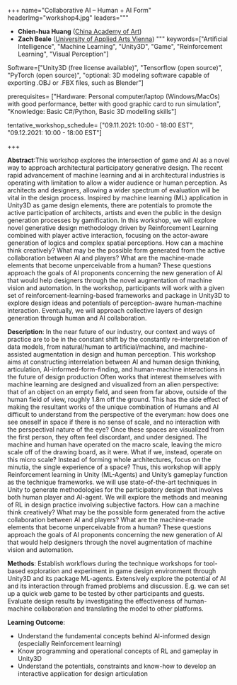 +++
name="Collaborative AI – Human + AI Form"
headerImg="workshop4.jpg"
leaders="""
- **Chien-hua Huang** ([China Academy of Art](https://www.chienhuahuang.com/ ))
- **Zach Beale** ([University of Applied Arts Vienna](https://www.zachbeale.com))
"""
keywords=["Artificial Intelligence", "Machine Learning", "Unity3D", "Game", "Reinforcement Learning", "Visual Perception"]

Software=["Unity3D (free license available)", "Tensorflow (open source)", "PyTorch (open source)", "optional: 3D modeling software capable of exporting .OBJ or .FBX files, such as Blender"] 

prerequisites= ["Hardware: Personal computer/laptop (Windows/MacOs) with good performance, better with good graphic card to run simulation", "Knowledge: Basic C#/Python, Basic 3D modelling skills"]

tentative_workshop_schedule= ["09.11.2021: 10:00 - 18:00 EST", "09.12.2021: 10:00 - 18:00 EST"]

+++

**Abstract**:This workshop explores the intersection of game and AI as a novel way to approach architectural participatory generative design. The recent rapid advancement of machine learning and ai in architectural industries is operating with limitation to allow a wider audience or human perception. As architects and designers, allowing a wider spectrum of evaluation will be vital in the design process. Inspired by machine learning (ML) application in Unity3D as game design elements, there are potentials to promote the active participation of architects, artists and even the public in the design generation processes by gamification. In this workshop, we will explore novel generative design methodology driven by Reinforcement Learning combined with player active interaction, focusing on the actor-aware generation of logics and complex spatial perceptions. How can a machine think creatively? What may be the possible form generated from the active collaboration between AI and players? What are the machine-made elements that become unperceivable from a human? These questions approach the goals of AI proponents concerning the new generation of AI that would help designers through the novel augmentation of machine vision and automation. In the workshop, participants will work with a given set of reinforcement-learning-based frameworks and package in Unity3D to explore design ideas and potentials of perception-aware human-machine interaction.  Eventually, we will approach collective layers of design generation through human and AI collaboration. 


**Description**: 
In the near future of our industry, our context and ways of practice are to be in the constant shift by the constantly re-interpretation of data models, from natural/human to artificial/machine, and machine-assisted augmentation in design and human perception.  This workshop aims at constructing interrelation between AI and human design thinking, articulation, AI-informed-form-finding, and human-machine interactions in the future of design production
Often works that interest themselves with machine learning are designed and visualized from an alien perspective: that of an object on an empty field, and seen from far above, outside of the human field of view, roughly 1.8m off the ground. This has the side effect of making the resultant works of the unique combination of Humans and AI difficult to understand from the perspective of the everyman: how does one see oneself in space if there is no sense of scale, and no interaction with the perspectival nature of the eye? Once these spaces are visualized from the first person, they often feel discordant, and under designed. The machine and human have operated on the macro scale, leaving the micro scale off of the drawing board, as it were. What if we, instead, operate on this micro scale? Instead of forming whole architectures, focus on the minutia, the single experience of a space?
Thus, this workshop will apply Reinforcement learning in Unity (ML-Agents) and Unity’s gameplay function as the technique frameworks. we will use state-of-the-art techniques in Unity to generate methodologies for the participatory design that involves both human player and AI-agent. We will explore the methods and meaning of RL in design practice involving subjective factors. How can a machine think creatively? What may be the possible form generated from the active collaboration between AI and players? What are the machine-made elements that become unperceivable from a human? These questions approach the goals of AI proponents concerning the new generation of AI that would help designers through the novel augmentation of machine vision and automation.

**Methods**:
Establish workflows during the technique workshops for tool-based exploration and experiment in game design environment through Unity3D and its package ML-agents.
Extensively explore the potential of AI and its interaction through framed problems and discussion. E.g. we can set up a quick web game to be tested by other participants and guests.
Evaluate design results by investigating the effectiveness of human-machine collaboration and translating the model to other platforms.

**Learning Outcome**:
- Understand the fundamental concepts behind AI-informed design (especially Reinforcement learning)
- Know programming and operational concepts of RL and gameplay in Unity3D 
- Understand the potentials, constraints and know-how to develop an interactive application for design articulation


